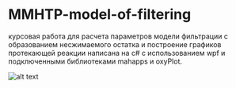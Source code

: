 # MMHTP-model-of-filtering
курсовая работа для расчета параметров модели фильтрации с образованием несжимаемого остатка и построение графиков протекающей реакции
написана на c# c использованием wpf и подключенными библиотеками mahapps и oxyPlot.

![alt text](http://f2.s.qip.ru/gKJ8LRHK.png)
